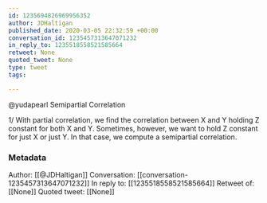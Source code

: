 ```yaml
---
id: 1235694826969956352
author: JDHaltigan
published_date: 2020-03-05 22:32:59 +00:00
conversation_id: 1235457313647071232
in_reply_to: 1235518558521585664
retweet: None
quoted_tweet: None
type: tweet
tags:

---
```


@yudapearl Semipartial Correlation

1/ With partial correlation, we find the correlation between X and Y holding Z constant for both X and Y. Sometimes, however, we want to hold Z constant for just X or just Y. In that case, we compute a semipartial correlation.

### Metadata

Author: [[@JDHaltigan]]
Conversation: [[conversation-1235457313647071232]]
In reply to: [[1235518558521585664]]
Retweet of: [[None]]
Quoted tweet: [[None]]
